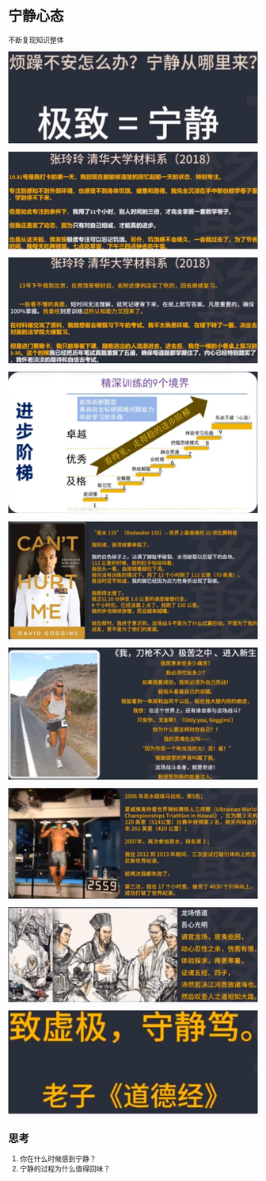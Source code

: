 # 宁静心态

不断复现知识整体



![image-20220514210131196](resources/image-20220514210131196.png)



![image-20220514210229597](resources/image-20220514210229597.png)



![image-20220514210420089](resources/image-20220514210420089.png)



![image-20220514210631068](resources/image-20220514210631068.png)

![image-20220514220421667](resources/image-20220514220421667.png)

![image-20220514220630167](resources/image-20220514220630167.png)



![image-20220514220837064](resources/image-20220514220837064.png)





![image-20220514220922385](resources/image-20220514220922385.png)



![image-20220514221037118](resources/image-20220514221037118.png)



## 思考

1. 你在什么时候感到宁静？
2. 宁静的过程为什么值得回味？




